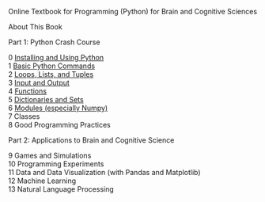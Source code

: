 Online Textbook for Programming (Python) for Brain and Cognitive Sciences

About This Book

Part 1: Python Crash Course

0 [Installing and Using Python](CH0/0.0.%20Installing%20Python.md)<br>
1 [Basic Python Commands](CH1/1.0.%20Python%20Statements%20&%20Expressions.md)<br>
2 [Loops, Lists, and Tuples](CH2/2.0%20The%20For%20Loop.md)<br>
3 [Input and Output](CH3/3.0.%20Terminal%20Input%20and%20Output.md)<br>
4 [Functions](CH4/4.0%20Functions.md)<br>
5 [Dictionaries and Sets](CH5/5.0.%20Sets.md)<br>
6 [Modules (especially Numpy)](6.0.%20Core%20Python%20Modules.md)<br>
7 Classes<br>
8 Good Programming Practices<br>

Part 2: Applications to Brain and Cognitive Science<br>

9 Games and Simulations<br>
10 Programming Experiments<br>
11 Data and Data Visualization (with Pandas and Matplotlib)<br>
12 Machine Learning<br>
13 Natural Language Processing<br>
